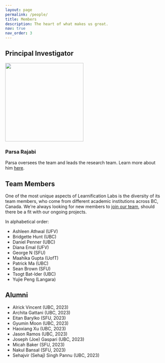 ```yaml
---
layout: page
permalink: /people/
title: Members
description: The heart of what makes us great.
nav: true
nav_order: 3
---
```


## Principal Investigator

<img src="../assets/img/custom/parsa2.png" width="250" style="align: left">

### Parsa Rajabi

Parsa oversees the team and leads the research team. Learn more about him [here](https://parsa-rajabi.github.io).

## Team Members

One of the most unique aspects of Learnification Labs is the diversity of its team members, who come from different academic institutions across BC, Canada. We're always looking for new members to [join our team]((../_pages/contact.md)), should there be a fit with our ongoing projects.

In alphabetical order:

- Ashleen Athwal (UFV)
- Bridgette Hunt (UBC)
- Daniel Penner (UBC)
- Diana Emal (UFV)
- George N (SFU)
- Maahika Gupta (UofT)
- Patrick Ma (UBC)
- Sean Brown (SFU)
- Tsogt Bat-lder (UBC)
- Yujie Peng (Langara)

## Alumni

- Alrick Vincent (UBC, 2023)
- Archita Gattani (UBC, 2023)
- Eitan Barylko (SFU, 2023)
- Gyumin Moon (UBC, 2023)
- Haoxiang Xu (UBC, 2023)
- Jason Ramos (UBC, 2023)
- Joseph (Joe) Gaspari (UBC, 2023)
- Micah Baker (SFU, 2023)
- Nakul Bansal (SFU, 2023)
- Sehajvir (Sehaj) Singh Pannu (UBC, 2023)
